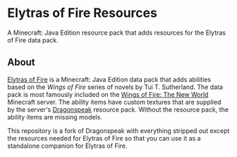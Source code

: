 # Elytras of Fire Resources

 A Minecraft: Java Edition resource pack that adds resources for the Elytras of Fire data pack.

 ## About

 [Elytras of Fire](https://github.com/iHeronGH/Elytras-of-Fire) is a Minecraft: Java Edition data pack that adds abilities based on the *Wings of Fire* series of novels by Tui T. Sutherland. The data pack is most famously included on the [Wings of Fire: The New World](https://woftnw.org) Minecraft server. The ability items have custom textures that are supplied by the server's [Dragonspeak](https://github.com/WOFTNW/Dragonspeak) resource pack. Without the resource pack, the ability items are missing models.

 This repository is a fork of Dragonspeak with everything stripped out except the resources needed for Elytras of Fire so that you can use it as a standalone companion for Elytras of Fire.